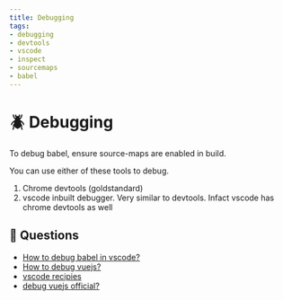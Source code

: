```yaml
---
title: Debugging
tags:
- debugging
- devtools
- vscode
- inspect
- sourcemaps
- babel
---
```


# :beetle: Debugging

<TagLinks />

To debug babel, ensure source-maps are enabled in build.

You can use either of these tools to debug.

1. Chrome devtools (goldstandard)
2. vscode inbuilt debugger. Very similar to devtools. Infact vscode has chrome devtools as well

## :football: Questions


* [How to debug babel in vscode?](https://stackoverflow.com/questions/38557822/debugging-in-visual-studio-code-with-babel-node)
* [How to debug vuejs?](https://forum.vuejs.org/t/debugging-vue-files-with-visual-studio-code/8022/14)
* [vscode recipies](https://github.com/Microsoft/vscode-recipes/blob/master/vuejs-cli/README.md)
* [debug vuejs official?](https://vuejs.org/v2/cookbook/debugging-in-vscode.html)

<Footer />
